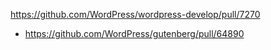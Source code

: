 https://github.com/WordPress/wordpress-develop/pull/7270

* https://github.com/WordPress/gutenberg/pull/64890
